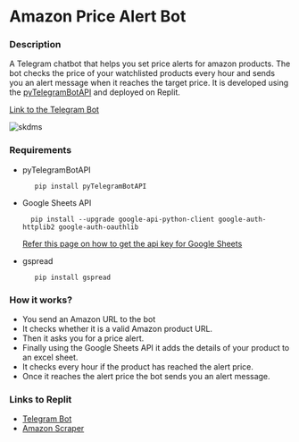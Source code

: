# Amazon Price Alert Bot

### Description
A Telegram chatbot that helps you set price alerts for amazon products. The bot checks the price of your watchlisted products every hour and sends you an alert message when it reaches the target price. It is developed using the [pyTelegramBotAPI](https://github.com/eternnoir/pyTelegramBotAPI) and deployed on Replit.<br> 

[Link to the Telegram Bot](https://telegram.me/PriceA1ertBot)

![skdms](https://github.com/rittikbasu/pricealert-telegrambot/blob/941963a2147f73482bb31c149b59684198f5032b/images/Screenshot%20from%202021-10-17%2020-01-55.png)


### Requirements
* pyTelegramBotAPI

    ```
       pip install pyTelegramBotAPI
    ```
* Google Sheets API

    ```
      pip install --upgrade google-api-python-client google-auth-httplib2 google-auth-oauthlib
    ```
  [Refer this page on how to get the api key for Google Sheets](https://developers.google.com/sheets/api/guides/authorizing)
* gspread

    ```
       pip install gspread
    ```
### How it works?
* You send an Amazon URL to the bot
* It checks whether it is a valid Amazon product URL.
* Then it asks you for a price alert.
* Finally using the Google Sheets API it adds the details of your product to an excel sheet.
* It checks every hour if the product has reached the alert price.
* Once it reaches the alert price the bot sends you an alert message.

### Links to Replit
* [Telegram Bot](https://replit.com/@RittikBasu/amazonPriceAlertp1)
* [Amazon Scraper](https://replit.com/@RittikBasu/amazonPriceAlertp2)
